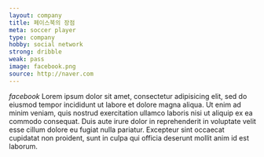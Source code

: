 ```yaml
---
layout: company
title: 페이스북의 장점 
meta: soccer player
type: company
hobby: social network
strong: dribble
weak: pass
image: facebook.png
source: http://naver.com
---
```


*facebook* Lorem ipsum dolor sit amet, consectetur adipisicing elit, sed do eiusmod tempor incididunt ut labore et dolore magna aliqua. Ut enim ad minim veniam, quis nostrud exercitation ullamco laboris nisi ut aliquip ex ea commodo consequat. Duis aute irure dolor in reprehenderit in voluptate velit esse cillum dolore eu fugiat nulla pariatur. Excepteur sint occaecat cupidatat non proident, sunt in culpa qui officia deserunt mollit anim id est laborum.
